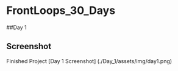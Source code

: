 # FrontLoops_30_Days

##Day 1

## Screenshot

Finished Project
[Day 1 Screenshot] (./Day_1/assets/img/day1.png)
